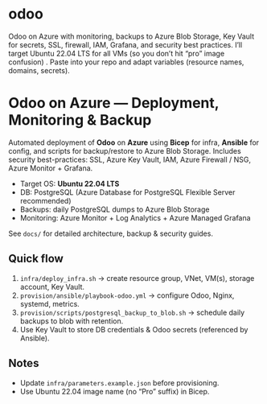 # odoo
Odoo on Azure with monitoring, backups to Azure Blob Storage, Key Vault for secrets, SSL, firewall, IAM, Grafana, and security best practices. I’ll target Ubuntu 22.04 LTS for all VMs (so you don’t hit “pro” image confusion) . Paste into your repo and adapt variables (resource names, domains, secrets).
# Odoo on Azure — Deployment, Monitoring & Backup

Automated deployment of **Odoo** on **Azure** using **Bicep** for infra, **Ansible** for config, and scripts for backup/restore to Azure Blob Storage. Includes security best-practices: SSL, Azure Key Vault, IAM, Azure Firewall / NSG, Azure Monitor + Grafana.

- Target OS: **Ubuntu 22.04 LTS**
- DB: PostgreSQL (Azure Database for PostgreSQL Flexible Server recommended)
- Backups: daily PostgreSQL dumps to Azure Blob Storage
- Monitoring: Azure Monitor + Log Analytics + Azure Managed Grafana

See `docs/` for detailed architecture, backup & security guides.

## Quick flow
1. `infra/deploy_infra.sh` → create resource group, VNet, VM(s), storage account, Key Vault.
2. `provision/ansible/playbook-odoo.yml` → configure Odoo, Nginx, systemd, metrics.
3. `provision/scripts/postgresql_backup_to_blob.sh` → schedule daily backups to blob with retention.
4. Use Key Vault to store DB credentials & Odoo secrets (referenced by Ansible).

## Notes
- Update `infra/parameters.example.json` before provisioning.
- Use Ubuntu 22.04 image name (no “Pro” suffix) in Bicep.
